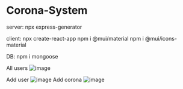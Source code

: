 # Corona-System

server:
npx express-generator

client:
npx create-react-app
npm i @mui/material
npm i @mui/icons-material

DB:
npm i mongoose

All users
![image](https://user-images.githubusercontent.com/66746638/197650484-182e0b4b-bc15-4109-9add-63406d2ca561.png)

Add user
![image](https://user-images.githubusercontent.com/66746638/197650615-bd30d47a-e2dc-4192-a682-6d37afc0d5a3.png)
Add corona
![image](https://user-images.githubusercontent.com/66746638/197649990-5fc984a2-6452-4cf0-ae0c-781eaa53aceb.png)
